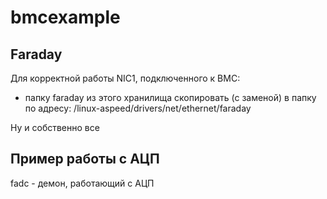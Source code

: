 # bmcexample

## Faraday

Для корректной работы NIC1, подключенного к BMC:
- папку faraday из этого хранилища скопировать (с заменой) в папку по адресу:
/linux-aspeed/drivers/net/ethernet/faraday

Ну и собственно все

## Пример работы с АЦП

fadc - демон, работающий с АЦП


